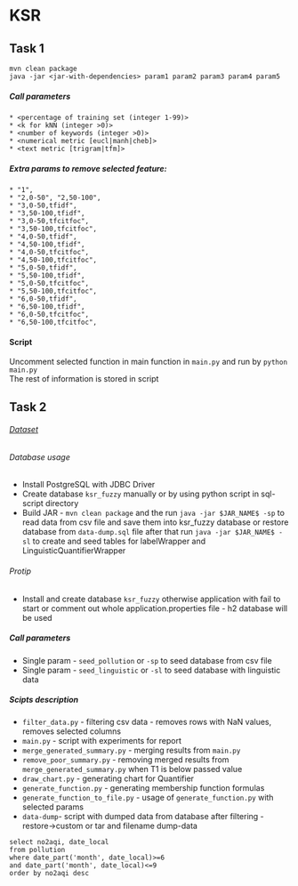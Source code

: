 # KSR

## Task 1
`mvn clean package` \
`java -jar <jar-with-dependencies> param1 param2 param3 param4 param5`

##### Call parameters 
    * <percentage of training set (integer 1-99)> 
    * <k for kNN (integer >0)> 
    * <number of keywords (integer >0)>
    * <numerical metric [eucl|manh|cheb]>
    * <text metric [trigram|tfm]>

##### Extra params to remove selected feature:
    * "1",
    * "2,0-50", "2,50-100",
    * "3,0-50,tfidf", 
    * "3,50-100,tfidf", 
    * "3,0-50,tfcitfoc", 
    * "3,50-100,tfcitfoc",
    * "4,0-50,tfidf", 
    * "4,50-100,tfidf", 
    * "4,0-50,tfcitfoc", 
    * "4,50-100,tfcitfoc",
    * "5,0-50,tfidf", 
    * "5,50-100,tfidf", 
    * "5,0-50,tfcitfoc", 
    * "5,50-100,tfcitfoc",
    * "6,0-50,tfidf", 
    * "6,50-100,tfidf", 
    * "6,0-50,tfcitfoc", 
    * "6,50-100,tfcitfoc",

#### Script
Uncomment selected function in main function in `main.py` and run by `python main.py`\
The rest of information is stored in script

## Task 2

###### [Dataset](https://www.kaggle.com/sogun3/uspollution) 

###### Database usage
* Install PostgreSQL with JDBC Driver
* Create database `ksr_fuzzy` manually or by using python script in sql-script directory
* Build JAR - `mvn clean package` and the run `java -jar $JAR_NAME$ -sp` to read data from csv file 
and save them into ksr_fuzzy database or restore database from `data-dump.sql` file 
after that run `java -jar $JAR_NAME$ -sl` to create and seed tables for labelWrapper and LinguisticQuantifierWrapper

###### Protip
* Install and create database `ksr_fuzzy` otherwise application with fail to start 
or comment out whole application.properties file - h2 database will be used

##### Call parameters 
* Single param - `seed_pollution` or `-sp` to seed database from csv file
* Single param - `seed_linguistic` or `-sl` to seed database with linguistic data

##### Scipts description
* `filter_data.py` - filtering csv data - removes rows with NaN values, removes selected columns
* `main.py` - script with experiments for report
* `merge_generated_summary.py` - merging results from `main.py`
* `remove_poor_summary.py` - removing merged results from `merge_generated_summary.py` when T1 is below passed value 
* `draw_chart.py` - generating chart for Quantifier
* `generate_function.py` - generating membership function formulas
* `generate_function_to_file.py` - usage of `generate_function.py` with selected params
* `data-dump`- script with dumped data from database after filtering - restore->custom or tar and filename dump-data

```
select no2aqi, date_local
from pollution 
where date_part('month', date_local)>=6
and date_part('month', date_local)<=9
order by no2aqi desc
```
